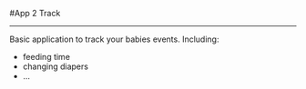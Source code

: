 #App 2 Track

-------

Basic application to track your babies events. Including:
- feeding time
- changing diapers
- ...
